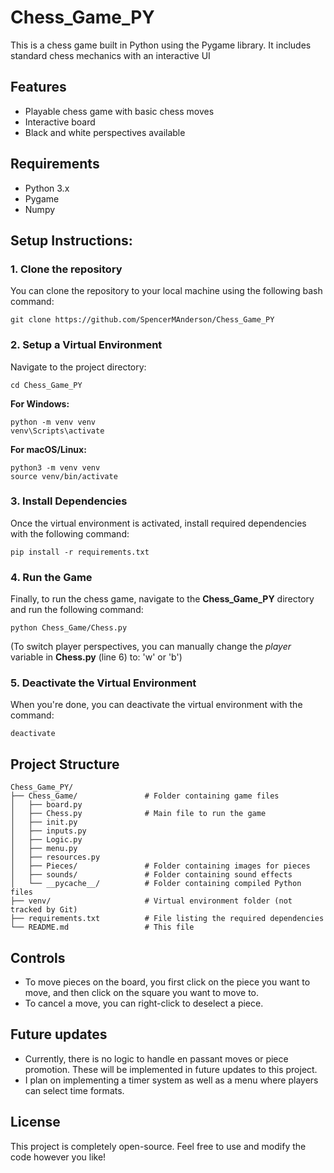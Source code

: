# Chess_Game_PY

This is a chess game built in Python using the Pygame library. It includes standard chess mechanics with an interactive UI

## Features
- Playable chess game with basic chess moves
- Interactive board
- Black and white perspectives available

## Requirements
- Python 3.x
- Pygame
- Numpy

## Setup Instructions:

### 1. Clone the repository
You can clone the repository to your local machine using the following bash command:

`git clone https://github.com/SpencerMAnderson/Chess_Game_PY`

### 2. Setup a Virtual Environment
Navigate to the project directory:

`cd Chess_Game_PY`

**For Windows:**
```
python -m venv venv
venv\Scripts\activate
```

**For macOS/Linux:**
```
python3 -m venv venv
source venv/bin/activate
```

### 3. Install Dependencies
Once the virtual environment is activated, install required dependencies with the following command:

`pip install -r requirements.txt`

### 4. Run the Game
Finally, to run the chess game, navigate to the **Chess_Game_PY** directory and run the following command:

`python Chess_Game/Chess.py`

(To switch player perspectives, you can manually change the _player_ variable in **Chess.py** (line 6) to: 'w' or 'b')

### 5. Deactivate the Virtual Environment
When you're done, you can deactivate the virtual environment with the command:

`deactivate`

## Project Structure
```
Chess_Game_PY/
├── Chess_Game/               # Folder containing game files
│   ├── board.py
│   ├── Chess.py              # Main file to run the game
│   ├── init.py
│   ├── inputs.py
│   ├── Logic.py
│   ├── menu.py
│   ├── resources.py
│   ├── Pieces/               # Folder containing images for pieces
│   ├── sounds/               # Folder containing sound effects
│   └── __pycache__/          # Folder containing compiled Python files
├── venv/                     # Virtual environment folder (not tracked by Git)
├── requirements.txt          # File listing the required dependencies
└── README.md                 # This file
```

## Controls
- To move pieces on the board, you first click on the piece you want to move, and then click on the square you want to move to.
- To cancel a move, you can right-click to deselect a piece.

## Future updates
- Currently, there is no logic to handle en passant moves or piece promotion. These will be implemented in future updates to this project.
- I plan on implementing a timer system as well as a menu where players can select time formats.

## License
This project is completely open-source. Feel free to use and modify the code however you like!

